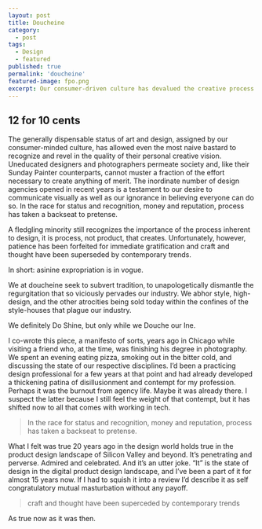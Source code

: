 ```yaml
---
layout: post
title: Doucheine
category:
  - post
tags:
  - Design
  - featured
published: true
permalink: 'doucheine'
featured-image: fpo.png
excerpt: Our consumer-driven culture has devalued the creative process in favor of superficial trends and immediate gratification.
---
```


<article>
<h2>12 for 10 cents</h2>

<p>The generally dispensable status of art and design, assigned by our consumer-minded culture, has allowed even the most naive bastard to recognize and revel in the quality of their personal creative vision. Uneducated designers and photographers permeate society and, like their Sunday Painter counterparts, cannot muster a fraction of the effort necessary to create anything of merit. The inordinate number of design agencies opened in recent years is a testament to our desire to communicate visually as well as our ignorance in believing everyone can do so. In the race for status and recognition, money and reputation, process has taken a backseat to pretense.</p>

<p>A fledgling minority still recognizes the importance of the process inherent to design‚ it is process, not product, that creates. Unfortunately, however, patience has been forfeited for immediate gratification and craft and thought have been superseded by contemporary trends.</p>

<p>In short: asinine expropriation is in vogue.</p>

<p>We at doucheine seek to subvert tradition‚ to unapologetically dismantle the regurgitation that so viciously pervades our industry. We abhor style, high-design‚ and the other atrocities being sold today within the confines of the style-houses that plague our industry.</p>

<p>We definitely Do Shine, but only while we Douche our Ine.</p>


<p>I co-wrote this piece, a manifesto of sorts, years ago in Chicago while visiting a friend who, at the time, was finishing his degree in photography. We spent an evening eating pizza, smoking out in the bitter cold, and discussing the state of our respective disciplines. I’d been a practicing design professional for a few years at that point and had already developed a thickening patina of disillusionment and contempt for my profession. Perhaps it was the burnout from agency life. Maybe it was already there. I suspect the latter because I still feel the weight of that contempt, but it has shifted now to all that comes with working in tech. </p>

<blockquote><p>In the race for status and recognition, money and reputation, process has taken a backseat to pretense.</p></blockquote>

<p>What I felt was true 20 years ago in the design world holds true in the product design landscape of Silicon Valley and beyond. It’s penetrating and perverse. Admired and celebrated. And it’s an utter joke. “It” is the state of design in the digital product design landscape, and I’ve been a part of it for almost 15 years now. If I had to squish it into a review I’d describe it as self congratulatory mutual masturbation without any payoff.</p>

<blockquote><p>craft and thought have been superceded by contemporary trends</p></blockquote>
 

<p>As true now as it was then.</p>
</article>